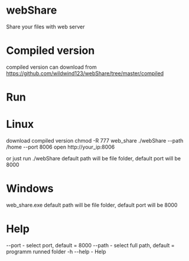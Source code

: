 # webShare
Share your files with web server

# Compiled version
compiled version can download from 
https://github.com/wildwind123/webShare/tree/master/compiled
# Run
# Linux
download compiled version
chmod -R 777 web_share 
./webShare --path /home --port 8006
open http://your_ip:8006

or just run ./webShare
default path will be file folder, default port will be 8000
# Windows
web_share.exe 
default path will be file folder, default port will be 8000
# Help 
--port - select port, default = 8000 
--path - select full path, default = programm runned folder
-h --help - Help

